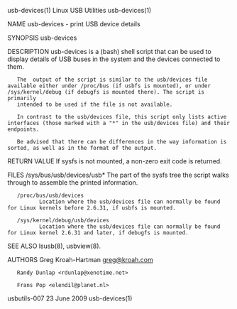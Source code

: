 usb-devices(1)                                                                               Linux USB Utilities                                                                               usb-devices(1)



NAME
       usb-devices - print USB device details

SYNOPSIS
       usb-devices


DESCRIPTION
       usb-devices is a (bash) shell script that can be used to display details of USB buses in the system and the devices connected to them.

       The  output of the script is similar to the usb/devices file available either under /proc/bus (if usbfs is mounted), or under /sys/kernel/debug (if debugfs is mounted there). The script is primarily
       intended to be used if the file is not available.

       In contrast to the usb/devices file, this script only lists active interfaces (those marked with a "*" in the usb/devices file) and their endpoints.

       Be advised that there can be differences in the way information is sorted, as well as in the format of the output.


RETURN VALUE
       If sysfs is not mounted, a non-zero exit code is returned.


FILES
       /sys/bus/usb/devices/usb*
              The part of the sysfs tree the script walks through to assemble the printed information.

       /proc/bus/usb/devices
              Location where the usb/devices file can normally be found for Linux kernels before 2.6.31, if usbfs is mounted.

       /sys/kernel/debug/usb/devices
              Location where the usb/devices file can normally be found for Linux kernel 2.6.31 and later, if debugfs is mounted.


SEE ALSO
       lsusb(8), usbview(8).


AUTHORS
       Greg Kroah-Hartman <greg@kroah.com>

       Randy Dunlap <rdunlap@xenotime.net>

       Frans Pop <elendil@planet.nl>



usbutils-007                                                                                     23 June 2009                                                                                  usb-devices(1)

